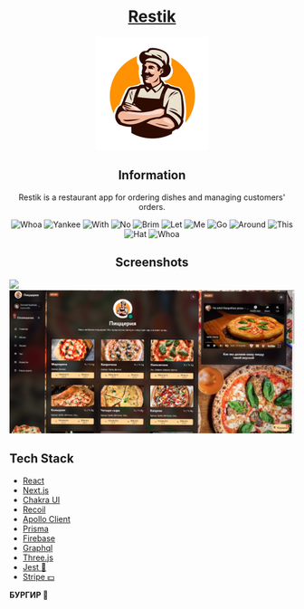 <div align="center">
	<h1><a href="https://restik.vercel.app/">Restik</a></h1>
	<img src="public/favicon.png" alt="Logo" width="200"/>

<h2>Information</h1>

Restik is a restaurant app for ordering dishes and managing customers' orders.  

<img src="screenshots/spin.gif" alt="Whoa" width="50"/>	
<img src="screenshots/spin.gif" alt="Yankee" width="50"/>	
<img src="screenshots/spin.gif" alt="With" width="50"/>
<img src="screenshots/spin.gif" alt="No" width="50"/>
<img src="screenshots/spin.gif" alt="Brim" width="50"/>	
<img src="screenshots/spin.gif" alt="Let" width="50"/>
<img src="screenshots/spin.gif" alt="Me" width="50"/>
<img src="screenshots/spin.gif" alt="Go" width="50"/>	
<img src="screenshots/spin.gif" alt="Around" width="50"/>
<img src="screenshots/spin.gif" alt="This" width="50"/>
<img src="screenshots/spin.gif" alt="Hat" width="50"/>
<img src="screenshots/spin.gif" alt="Whoa" width="50"/>
	
<h2>Screenshots</h2>

</div>

![](screenshots/flow.gif) 
![](screenshots/menu.png) 

## Tech Stack

- [React](https://reactjs.org/)
- [Next.js](https://nextjs.org/) 
- [Chakra UI](https://next.chakra-ui.com/)
- [Recoil](https://recoiljs.org/)
- [Apollo Client](https://www.apollographql.com/docs/react/)
- [Prisma](https://prisma.io/)
- [Firebase](https://firebase.google.com/)
- [Graphql](https://graphql.org/)
- [Three.js](https://threejs.org/)
- [Jest 🤡](https://jestjs.io/)
- [Stripe 💵](https://stripe.com/)

<b> БУРГИР 🍔 </b>
